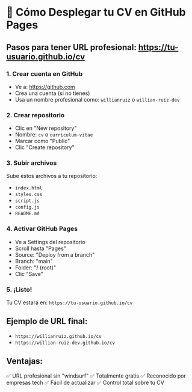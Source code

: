 # 🚀 Cómo Desplegar tu CV en GitHub Pages

## Pasos para tener URL profesional: https://tu-usuario.github.io/cv

### 1. Crear cuenta en GitHub
- Ve a: https://github.com
- Crea una cuenta (si no tienes)
- Usa un nombre profesional como: `willianruiz` o `willian-ruiz-dev`

### 2. Crear repositorio
- Clic en "New repository"
- Nombre: `cv` o `curriculum-vitae`
- Marcar como "Public"
- Clic "Create repository"

### 3. Subir archivos
Sube estos archivos a tu repositorio:
- `index.html`
- `styles.css`
- `script.js`
- `config.js`
- `README.md`

### 4. Activar GitHub Pages
- Ve a Settings del repositorio
- Scroll hasta "Pages"
- Source: "Deploy from a branch"
- Branch: "main"
- Folder: "/ (root)"
- Clic "Save"

### 5. ¡Listo!
Tu CV estará en: `https://tu-usuario.github.io/cv`

## Ejemplo de URL final:
- `https://willianruiz.github.io/cv`
- `https://willian-ruiz-dev.github.io/cv`

## Ventajas:
✅ URL profesional sin "windsurf"
✅ Totalmente gratis
✅ Reconocido por empresas tech
✅ Fácil de actualizar
✅ Control total sobre tu CV
